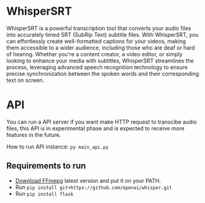 # WhisperSRT

WhisperSRT is a powerful transcription tool that converts your audio files into accurately timed SRT (SubRip Text) subtitle files. With WhisperSRT, you can effortlessly create well-formatted captions for your videos, making them accessible to a wider audience, including those who are deaf or hard of hearing. Whether you're a content creator, a video editor, or simply looking to enhance your media with subtitles, WhisperSRT streamlines the process, leveraging advanced speech recognition technology to ensure precise synchronization between the spoken words and their corresponding text on screen.

# API

You can run a API server if you want make HTTP request to transcibe audio files, this API is in experimental phase and is expected to receive more features in the future.

How to run API instance:
`py main_api.py`

## Requirements to run
- [Download FFmepg](https://ffmpeg.org/) latest version and put it on your PATH.
- Run `pip install git+https://github.com/openai/whisper.git`
- Run `pip install flask`
